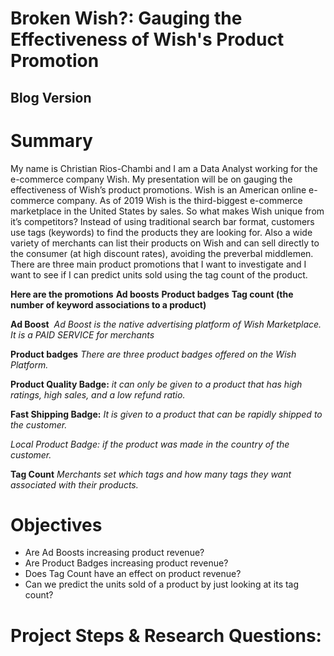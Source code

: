 # Broken Wish?: Gauging the Effectiveness of Wish's Product Promotion

## Blog Version


# Summary
My name is Christian Rios-Chambi and I am a Data Analyst working for the e-commerce company Wish. My presentation will be on gauging the effectiveness of Wish’s product promotions. Wish is an American online e-commerce company. As of 2019 Wish is the third-biggest e-commerce marketplace in the United States by sales. So what makes Wish unique from it’s competitors? Instead of using traditional search bar format, customers use tags (keywords) to find the products they are looking for. Also a wide variety of merchants can list their products on Wish and can sell directly to the consumer (at high discount rates), avoiding the preverbal middlemen. There are three main product promotions that I want to investigate and I want to see if I can predict units sold using the tag count of the product.

**Here are the promotions** 
**Ad boosts**
**Product badges**
**Tag count (the number of keyword associations to a product)**

**Ad Boost** 
*Ad Boost is the native advertising platform of Wish Marketplace. It is a PAID SERVICE for merchants*

**Product badges** 
*There are three product badges offered on the Wish Platform.*

**Product Quality Badge:** 
*it can only be given to a product that has high ratings, high sales, and a low refund ratio.*

**Fast Shipping Badge:** 
*It is given to a product that can be rapidly shipped to the customer.*

*Local Product Badge: if the product was made in the country of the customer.*

**Tag Count** 
*Merchants set which tags and how many tags they want associated with their products.*

# Objectives
- Are Ad Boosts increasing product revenue?
- Are Product Badges increasing product revenue?
- Does Tag Count have an effect on product revenue?
- Can we predict the units sold of a product by just looking at its tag count?

# Project Steps & Research Questions:

